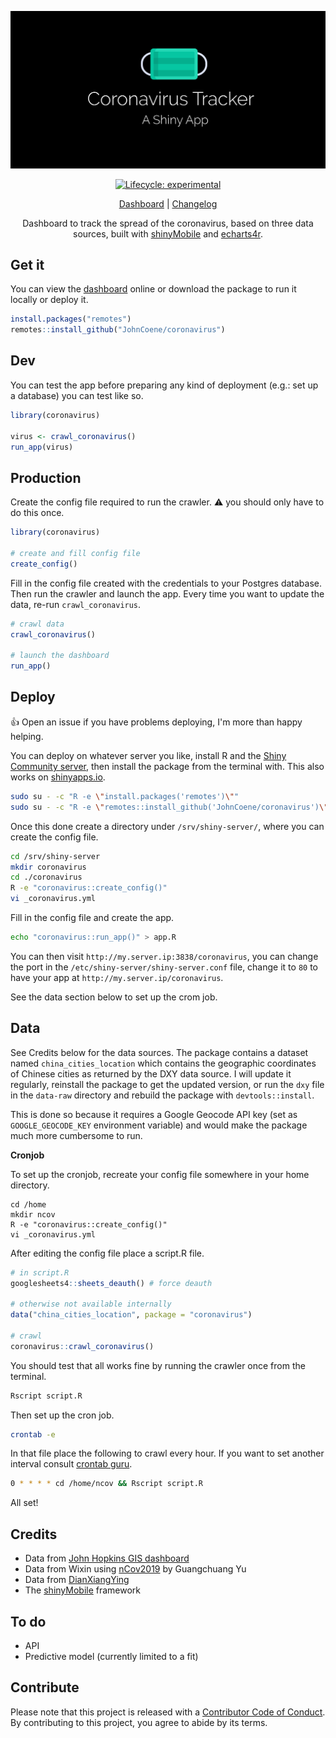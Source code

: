 <div align="center">

![](/inst/app/www/coronavirus.png)

<!-- badges: start -->
[![Lifecycle: experimental](https://img.shields.io/badge/lifecycle-experimental-orange.svg)](https://www.tidyverse.org/lifecycle/#experimental)
<!-- badges: end -->

[Dashboard](https://shiny.john-coene.com/coronavirus) | [Changelog](NEWS.md) 

Dashboard to track the spread of the coronavirus, based on three data sources, built with [shinyMobile](https://rinterface.github.io/shinyMobile/) and [echarts4r](https://echarts4r.john-coene.com/).

</div>

## Get it

You can view the [dashboard](https://shiny.john-coene.com/coronavirus) online or download the package to run it locally or deploy it.

``` r
install.packages("remotes")
remotes::install_github("JohnCoene/coronavirus")
```

## Dev

You can test the app before preparing any kind of deployment (e.g.: set up a database) you can test like so.

```r
library(coronavirus)

virus <- crawl_coronavirus()
run_app(virus)
```

## Production

Create the config file required to run the crawler. :warning: you should only have to do this once.

``` r
library(coronavirus)

# create and fill config file
create_config()
```

Fill in the config file created with the credentials to your Postgres database. Then run the crawler and launch the app. Every time you want to update the data, re-run `crawl_coronavirus`.

```r
# crawl data
crawl_coronavirus()

# launch the dashboard
run_app()
```

## Deploy

:+1: Open an issue if you have problems deploying, I'm more than happy helping.

You can deploy on whatever server you like, install R and the [Shiny Community server](https://rstudio.com/products/shiny/download-server/), then install the package from the terminal with. This also works on [shinyapps.io](https://www.shinyapps.io/).

```bash
sudo su - -c "R -e \"install.packages('remotes')\""
sudo su - -c "R -e \"remotes::install_github('JohnCoene/coronavirus')\""
```

Once this done create a directory under `/srv/shiny-server/`, where you can create the config file.

```bash
cd /srv/shiny-server
mkdir coronavirus
cd ./coronavirus
R -e "coronavirus::create_config()"
vi _coronavirus.yml
```

Fill in the config file and create the app.

```bash
echo "coronavirus::run_app()" > app.R 
```

You can then visit `http://my.server.ip:3838/coronavirus`, you can change the port in the `/etc/shiny-server/shiny-server.conf` file, change it to `80` to have your app at `http://my.server.ip/coronavirus`.

See the data section below to set up the crom job.

## Data

See Credits below for the data sources. The package contains a dataset named `china_cities_location` which contains the geographic coordinates of Chinese cities as returned by the DXY data source. I will update it regularly, reinstall the package to get the updated version, or run the `dxy` file in the `data-raw` directory and rebuild the package with `devtools::install`. 

This is done so because it requires a Google Geocode API key (set as `GOOGLE_GEOCODE_KEY` environment variable) and would make the package much more cumbersome to run.

**Cronjob**

To set up the cronjob, recreate your config file somewhere in your home directory.

```
cd /home
mkdir ncov
R -e "coronavirus::create_config()"
vi _coronavirus.yml
```

After editing the config file place a script.R file.

```r
# in script.R
googlesheets4::sheets_deauth() # force deauth 

# otherwise not available internally
data("china_cities_location", package = "coronavirus")

# crawl
coronavirus::crawl_coronavirus()
```

You should test that all works fine by running the crawler once from the terminal.

```bash
Rscript script.R
```

Then set up the cron job.

```bash
crontab -e
```

In that file place the following to crawl every hour. If you want to set another interval consult [crontab guru](https://crontab.guru/).

```bash
0 * * * * cd /home/ncov && Rscript script.R
```

All set!

## Credits

- Data from [John Hopkins GIS dashboard](https://gisanddata.maps.arcgis.com/apps/opsdashboard/index.html#/bda7594740fd40299423467b48e9ecf6)
- Data from Wixin using [nCov2019](https://github.com/GuangchuangYu/nCov2019) by Guangchuang Yu
- Data from [DianXiangYing](https://ncov.dxy.cn/ncovh5/view/pneumonia)
- The [shinyMobile](https://github.com/RinteRface/shinyMobile) framework

## To do

- API
- Predictive model (currently limited to a fit)

## Contribute

Please note that this project is released with a [Contributor Code of Conduct](CODE_OF_CONDUCT.md). By contributing to this project, you agree to abide by its terms.

